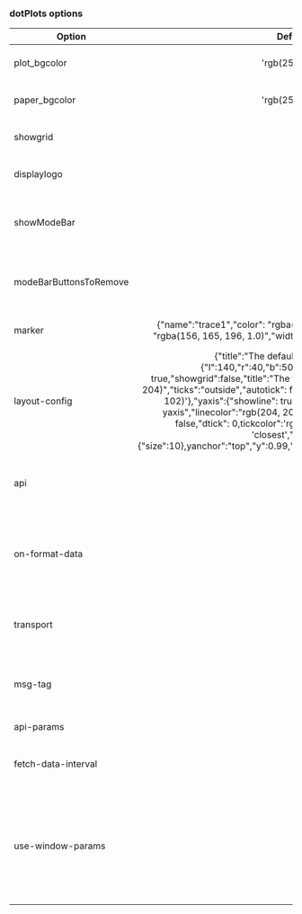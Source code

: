 ### dotPlots options

| Option        | Default value   | Description   | Type | Required   |
| ------------- |:-------------:|:-------------:|:-------------:|:----------|
 plot_bgcolor | 'rgb(254, 247, 234)' | Plot's background color | string | NO
 paper_bgcolor | 'rgb(254, 247, 234)' | Paper's background color | string | NO
 showgrid | false | Set true to show a grid chart | boolean | NO
 displaylogo | false | set true to display plotly logo | boolean | NO
 showModeBar | false | Set true to show the options bar in the top of the chart | boolean | NO
 modeBarButtonsToRemove | [] | Array of options to remove from the options bar | array | NO
 marker | {"name":"trace1","color": "rgba(156, 165, 196, 0.95)","line": {"color": "rgba(156, 165, 196, 1.0)","width": "1"},"symbol": "circle","size": "16"} | The configuration of the traces | object | NO
 layout-config |{"title":"The default of the graph","margin":{"l":140,"r":40,"b":50,"t":80},"xaxis":{"showline": true,"showgrid":false,"title":"The title of xaxis","linecolor":"rgb(204, 204, 204)","ticks":"outside","autotick": false,"dtick": 10,"tickcolor":'rgb(102, 102, 102)'},"yaxis":{"showline": true,"showgrid":false,"title":"The title of yaxis","linecolor":"rgb(204, 204, 204)","ticks":"outside","autotick": false,"dtick": 0,tickcolor":'rgb(102, 102, 102)'},"hovermode": 'closest',"legend":{"font":{"size":10},yanchor":"top","y":0.99,"xanchor":"left","x":0.01,"orientation":"v"}}| configuration object of the layout | object | NO
  api | null | Name of the API to get data | string | Required if getting data from backend 
  on-format-data | null | Callback function to be called after data is returned from backend | function | NO
  transport |  'wss'     | 	method used to call api (can take "https" or "wss").	 | string | NO
  msg-tag   | null      | 	Subscribe to socket messages with tag name.		     | string | NO
  api-params  | null      | 	api parameters.  					| object | NO
  fetch-data-interval |  null     | 	the refresh interval in case of https transport.	 | int | NO
  use-window-params |  null     | 	If true the widget will merge the defined api-params with the params passed in the URL query params	 | boolean | NO
